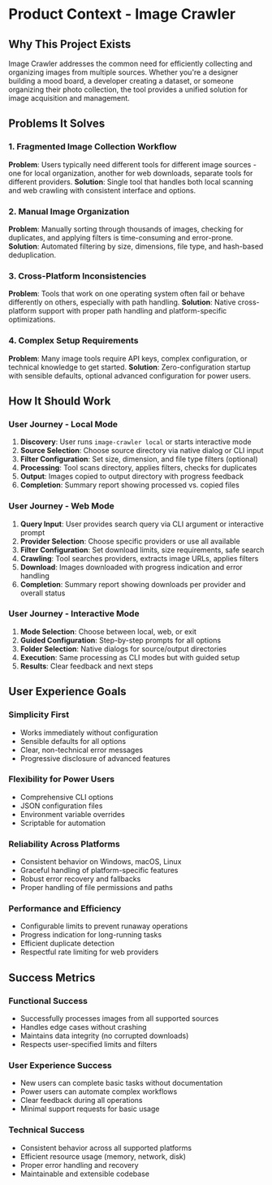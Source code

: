 # Product Context - Image Crawler

## Why This Project Exists

Image Crawler addresses the common need for efficiently collecting and organizing images from multiple sources. Whether you're a designer building a mood board, a developer creating a dataset, or someone organizing their photo collection, the tool provides a unified solution for image acquisition and management.

## Problems It Solves

### 1. Fragmented Image Collection Workflow
**Problem**: Users typically need different tools for different image sources - one for local organization, another for web downloads, separate tools for different providers.
**Solution**: Single tool that handles both local scanning and web crawling with consistent interface and options.

### 2. Manual Image Organization
**Problem**: Manually sorting through thousands of images, checking for duplicates, and applying filters is time-consuming and error-prone.
**Solution**: Automated filtering by size, dimensions, file type, and hash-based deduplication.

### 3. Cross-Platform Inconsistencies
**Problem**: Tools that work on one operating system often fail or behave differently on others, especially with path handling.
**Solution**: Native cross-platform support with proper path handling and platform-specific optimizations.

### 4. Complex Setup Requirements
**Problem**: Many image tools require API keys, complex configuration, or technical knowledge to get started.
**Solution**: Zero-configuration startup with sensible defaults, optional advanced configuration for power users.

## How It Should Work

### User Journey - Local Mode
1. **Discovery**: User runs `image-crawler local` or starts interactive mode
2. **Source Selection**: Choose source directory via native dialog or CLI input
3. **Filter Configuration**: Set size, dimension, and file type filters (optional)
4. **Processing**: Tool scans directory, applies filters, checks for duplicates
5. **Output**: Images copied to output directory with progress feedback
6. **Completion**: Summary report showing processed vs. copied files

### User Journey - Web Mode
1. **Query Input**: User provides search query via CLI argument or interactive prompt
2. **Provider Selection**: Choose specific providers or use all available
3. **Filter Configuration**: Set download limits, size requirements, safe search
4. **Crawling**: Tool searches providers, extracts image URLs, applies filters
5. **Download**: Images downloaded with progress indication and error handling
6. **Completion**: Summary report showing downloads per provider and overall status

### User Journey - Interactive Mode
1. **Mode Selection**: Choose between local, web, or exit
2. **Guided Configuration**: Step-by-step prompts for all options
3. **Folder Selection**: Native dialogs for source/output directories
4. **Execution**: Same processing as CLI modes but with guided setup
5. **Results**: Clear feedback and next steps

## User Experience Goals

### Simplicity First
- Works immediately without configuration
- Sensible defaults for all options
- Clear, non-technical error messages
- Progressive disclosure of advanced features

### Flexibility for Power Users
- Comprehensive CLI options
- JSON configuration files
- Environment variable overrides
- Scriptable for automation

### Reliability Across Platforms
- Consistent behavior on Windows, macOS, Linux
- Graceful handling of platform-specific features
- Robust error recovery and fallbacks
- Proper handling of file permissions and paths

### Performance and Efficiency
- Configurable limits to prevent runaway operations
- Progress indication for long-running tasks
- Efficient duplicate detection
- Respectful rate limiting for web providers

## Success Metrics

### Functional Success
- Successfully processes images from all supported sources
- Handles edge cases without crashing
- Maintains data integrity (no corrupted downloads)
- Respects user-specified limits and filters

### User Experience Success
- New users can complete basic tasks without documentation
- Power users can automate complex workflows
- Clear feedback during all operations
- Minimal support requests for basic usage

### Technical Success
- Consistent behavior across all supported platforms
- Efficient resource usage (memory, network, disk)
- Proper error handling and recovery
- Maintainable and extensible codebase
